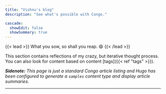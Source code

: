 ```yaml
---
title: "Vishnu's blog"
description: "See what's possible with Congo."

cascade:
  showEdit: false
  showSummary: true
---
```


{{< lead >}}
What you sow, so shall you reap. :smile:
{{< /lead >}}

This section contains reflections of my crazy, but iterative thought process. You can also look for content based on content [tags]({{< ref "tags" >}}).

_**Sidenote:** This page is just a standard Congo article listing and Hugo has been configured to generate a `samples` content type and display article summaries._

---
